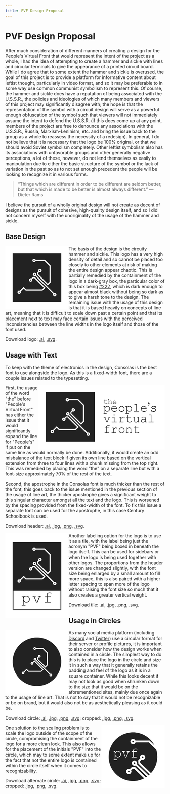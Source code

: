 ```yaml
---
title: PVF Design Proposal
---
```


# PVF Design Proposal

After much consideration of different manners of creating a design for the People's Virtual Front that would represent the intent of the project as a whole, I had the idea of attempting to create a hammer and sickle with lines and circular terminals to give the appearance of a printed circuit board.
While I do agree that to some extent the hammer and sickle is overused, the goal of this project is to provide a platform for informative content about leftist thought, particularly in video format, and so it may be preferable to in some way use common communist symbolism to represent this.
Of course, the hammer and sickle does have a reputation of being associated with the U.S.S.R., the policies and ideologies of which many members and viewers of this project may significantly disagree with; the hope is that the representation of the symbol with a circuit design will serve as a powerful enough obfuscation of the symbol such that viewers will not immediately assume the intent to defend the U.S.S.R. (if this does come up at any point, members of the project are free to denounce any associations with the U.S.S.R., Russia, Marxism-Leninism, etc. and bring the issue back to the group as a whole to reassess the necessity of a redesign).
In general, I do not believe that it is necessary that the logo be 100% original, or that we should avoid Soviet symbolism completely.
Other leftist symbolism also has its associations with unfavorable groups and other generally negative perceptions, a lot of these, however, do not lend themselves as easily to manipulation due to either the basic structure of the symbol or the lack of variation in the past so as to not set enough precedent the people will be looking to recognize it in various forms.

>“Things which are different in order to be different are seldom better, but that which is made to be better is almost always different.” — Dieter Rams

I believe the pursuit of a wholly original design will not create as decent of designs as the pursuit of cohesive, high-quality design itself, and so I did not concern myself with the unoriginality of the usage of the hammer and sickle.

## Base Design

<img src="/assets/img/pvf/logo.svg" style="float:left;width:200px;">

The basis of the design is the circuity hammer and sickle.
This logo has a very high density of detail and so cannot be placed too closely to other elements at risk of making the entire design appear chaotic.
This is partially remedied by the containment of the logo in a dark-gray box, the particular color of this box being [#222](http://www.colorhexa.com/222222), which is dark enough to appear almost black without being so dark as to give a harsh tone to the design.
The remaining issue with the usage of this design is that it is based heavily on concepts of line art, meaning that it is difficult to scale down past a certain point and that its placement next to text may face certain issues with the perceived inconsistencies between the line widths in the logo itself and those of the font used.

Download logo: [.ai](/assets/img/pvf/logo.ai), [.svg](/assets/img/pvf/logo.svg).

## Usage with Text

To keep with the theme of electronics in the design, Consolas is the best font to use alongside the logo.
As this is a fixed-width font, there are a couple issues related to the typesetting.

<img src="/assets/img/pvf/header.png" style="width:400px;float:right;">

First, the usage of the word "the" before "People's Virtual Front" has either the issue that it would significantly expand the line for "People's" if put on the same line as would normally be done.
Additionally, it would create an odd misbalance of the text block if given its own line based on the vertical extension from three to four lines with a chunk missing from the top right.
This was remedied by placing the word "the" on a separate line but with a font-size approximately 70% of the rest of the text.

Second, the apostrophe in the Consolas font is much thicker than the rest of the font, this goes back to the issue mentioned in the previous section of the usage of line art, the thicker apostrophe gives a significant weight to this singular character amongst all the text and the logo.
This is worsened by the spacing provided from the fixed-width of the font.
To fix this issue a separate font can be used for the apostrophe, in this case Century Schoolbook is used.

Download header: [.ai](/assets/img/pvf/header.ai), [.jpg](/assets/img/pvf/header.jpg), [.png](/assets/img/pvf/header.png), [.svg](/assets/img/pvf/header.svg).

<img src="/assets/img/pvf/tile.png" style="width:200px;float:left;">

Another labeling option for the logo is to use it as a tile, with the label being just the acronym "PVF" being boxed in beneath the logo itself.
This can be used for sidebars or when the logo is being used together with other logos.
The proportions from the header version are changed slightly, with the font size being enlarged by a small amount to fill more space, this is also paired with a higher letter spacing to span more of the logo without raising the font size so much that it also creates a greater vertical weight.

Download tile: [.ai](/assets/img/pvf/tile.ai), [.jpg](/assets/img/pvf/tile.jpg), [.png](/assets/img/pvf/tile.png), [.svg](/assets/img/pvf/tile.svg).

## Usage in Circles

<img src="/assets/img/pvf/circle.png" style="width:200px;float:left;">

As many social media platform (including [Discord](https://discordapp.com) and [Twitter](https://twitter.com)) use a circular format for their server or profile pictures, it is important to also consider how the design works when contained in a circle.
The simplest way to do this is to place the logo in the circle and size it in such a way that it generally retains the padding and feel of the logo as it is in a square container.
While this looks decent it may not look as good when shrunken down to the size that it would be on the aforementioned sites, mainly due once again to the usage of line art.
That is not to say that it would not be recognizable or be on brand, but it would also not be as aesthetically pleasing as it could be.

Download circle: [.ai](/assets/img/pvf/circle.ai), [.jpg](/assets/img/pvf/circle.jpg), [.png](/assets/img/pvf/circle.png), [.svg](/assets/img/pvf/circle.svg); cropped: [.jpg](/assets/img/pvf/circle-cropped.jpg), [.png](/assets/img/pvf/circle-cropped.png), [.svg](/assets/img/pvf/circle-cropped.svg).

<img src="/assets/img/pvf/circle-alt.png" style="width:200px;float:right;">

One solution to the scaling problem is to scale the logo outside of the scope of the circle, compromising the containment of the logo for a more clean look.
This also allows for the placement of the initials "PVF" into the circle, which may to some extent make up for the fact that not the entire logo is contained within the circle itself when it comes to recognizability.

Download alternate circle: [.ai](/assets/img/pvf/circle-alt.ai), [.jpg](/assets/img/pvf/circle-alt.jpg), [.png](/assets/img/pvf/circle-alt.png), [.svg](/assets/img/pvf/circle-alt.svg); cropped: [.jpg](/assets/img/pvf/circle-alt-cropped.jpg), [.png](/assets/img/pvf/circle-alt-cropped.png), [.svg](/assets/img/pvf/circle-alt-cropped.svg).
